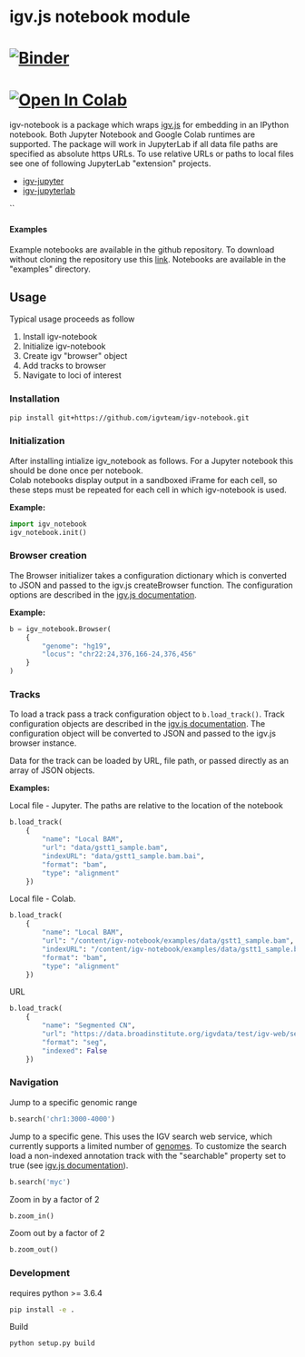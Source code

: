 # igv.js notebook module

[![Binder](https://beta.mybinder.org/badge.svg)](https://mybinder.org/v2/gh/igvteam/igv-notebook/main?filepath=examples)
=======
[![Open In Colab](https://colab.research.google.com/assets/colab-badge.svg)](https://colab.research.google.com/drive/1ebC3QUJiDGNUON34V2O99cGIdc11D3D5?usp=sharing)
=======

igv-notebook is a package which wraps [igv.js](https://github.com/igvteam/igv.js) for embedding in an IPython notebook.
Both Jupyter Notebook and Google Colab runtimes are supported. The package will work in JupyterLab if all data file paths 
are specified as absolute https URLs.  To use relative URLs or paths to local files see one of following JupyterLab 
"extension" projects.
 
*  [igv-jupyter](https://github.com/g2nb/igv-jupyter)  
*  [igv-jupyterlab](https://github.com/epi2me-labs/igv-jupyterlab)

``  

#### Examples

Example notebooks are available in the github repository. To download without cloning the repository use 
this [link](https://github.com/igvteam/igv.js-jupyter/archive/master.zip). Notebooks are available in the
"examples" directory.

## Usage

Typical usage proceeds as follow

1. Install igv-notebook
2. Initialize igv-notebook
3. Create igv "browser" object
4. Add tracks to browser 
5. Navigate to loci of interest

### Installation

```bash
pip install git+https://github.com/igvteam/igv-notebook.git
```

### Initialization

After installing intialize igv_notebook as follows.  For a Jupyter notebook this should be done once per notebook.  
Colab notebooks display output in a sandboxed iFrame for each cell, so these steps must be repeated for each cell in which 
igv-notebook is used.

**Example:**

```python
import igv_notebook
igv_notebook.init()
```

### Browser creation

The Browser initializer takes a configuration dictionary which is converted to JSON and passed to the igv.js
createBrowser function. The configuration options are described in the
[igv.js documentation](https://github.com/igvteam/igv.js/wiki/Browser-Configuration-2.0).

**Example:**

```python
b = igv_notebook.Browser(
    {
        "genome": "hg19",
        "locus": "chr22:24,376,166-24,376,456"
    }
)
```


### Tracks

To load a track pass a track configuration object to ```b.load_track()```. Track configuration
objects are described in the [igv.js documentation](https://github.com/igvteam/igv.js/wiki/Tracks-2.0).
The configuration object will be converted to JSON and passed to the igv.js browser instance.

Data for the track can be loaded by URL, file path,  or passed directly as an array of JSON objects.

**Examples:** 

Local file - Jupyter.   The paths are relative to the location of the notebook 

```python
b.load_track(
    {
        "name": "Local BAM",
        "url": "data/gstt1_sample.bam",
        "indexURL": "data/gstt1_sample.bam.bai",
        "format": "bam",
        "type": "alignment"
    })

```

Local file - Colab.  

```python
b.load_track(
    {
        "name": "Local BAM",
        "url": "/content/igv-notebook/examples/data/gstt1_sample.bam",
        "indexURL": "/content/igv-notebook/examples/data/gstt1_sample.bam.bai",
        "format": "bam",
        "type": "alignment"
    })
```

URL

```python
b.load_track(
    {
        "name": "Segmented CN",
        "url": "https://data.broadinstitute.org/igvdata/test/igv-web/segmented_data_080520.seg.gz",
        "format": "seg",
        "indexed": False
    })

```


### Navigation

Jump to a specific genomic range

```python
b.search('chr1:3000-4000')

```

Jump to a specific gene. This uses the IGV search web service, which currently supports a limited number of 
[genomes](https://s3.amazonaws.com/igv.org.genomes/genomes.json).  To customize the search load a non-indexed annotation
track with the "searchable" property set to true (see [igv.js documentation](https://github.com/igvteam/igv.js/wiki/Annotation-Track#configuration-options)).


```python
b.search('myc')

```

Zoom in by a factor of 2

```python
b.zoom_in()
```

Zoom out by a factor of 2

```python
b.zoom_out()
```




### Development 

requires python >= 3.6.4

```bash
pip install -e .
```

Build 
```bash
python setup.py build  
```
